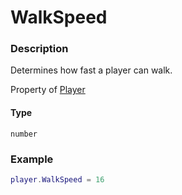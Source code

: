 # WalkSpeed
### Description
Determines how fast a player can walk.

Property of [Player](/classes/Player/)

#### Type
`number`

### Example
```lua
player.WalkSpeed = 16
```